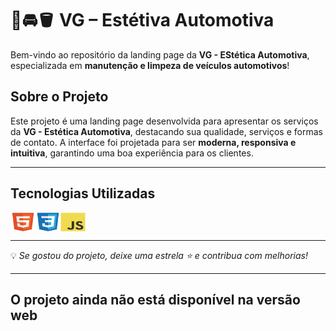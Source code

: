 # 🧽🚘🪣  VG – Estétiva Automotiva

Bem-vindo ao repositório da landing page da **VG - EStética Automotiva**, especializada em **manutenção e limpeza de veículos automotivos**!

## Sobre o Projeto
Este projeto é uma landing page desenvolvida para apresentar os serviços da **VG - Estética Automotiva**, destacando sua qualidade, serviços e formas de contato. A interface foi projetada para ser **moderna, responsiva e intuitiva**, garantindo uma boa experiência para os clientes.

***

## Tecnologias Utilizadas
<div style="display: flex;">
<img align="center" alt="HTML" height="30" width="40" src="https://raw.githubusercontent.com/devicons/devicon/master/icons/html5/html5-original.svg">
<img align="center" alt="CSS" height="30" width="40" src="https://raw.githubusercontent.com/devicons/devicon/master/icons/css3/css3-original.svg">
<img align="center" alt="JavaScript" height="30" width="40" src="https://raw.githubusercontent.com/devicons/devicon/master/icons/javascript/javascript-original.svg">
</div>

***

💡 *Se gostou do projeto, deixe uma estrela ⭐ e contribua com melhorias!*

***

## O projeto ainda não está disponível na versão web